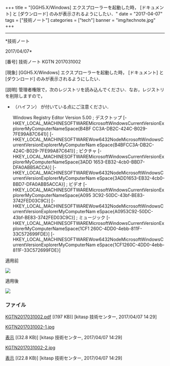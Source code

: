 ﻿+++
title = "[GGH5.X/Windows] エクスプローラーを起動した時， [ドキュメント] と [ダウンロード] のみが表示されるようにしたい．"
date = "2017-04-07"
tags = ["技術ノート"]
categories = ["tech"]
banner = "img/technote.jpg"
+++

-----------------------------------------------------------------------------------------------------------------------------

*技術ノート

2017/04/07*


[番号]
技術ノート KGTN 2017031002

[現象]
[GGH5.X/Windows] エクスプローラーを起動した時， [ドキュメント] と
[ダウンロード] のみが表示されるようにしたい．

[説明]
管理者権限で，次のレジストリを読み込んでください．なお，レジストリを削除しますので，
- （ハイフン） が付いている点にご注意ください．

    Windows Registry Editor Version 5.00
    ; デスクトップ
    [-
    HKEY_LOCAL_MACHINESOFTWAREMicrosoftWindowsCurrentVersionExplorerMyComputerNameSpace{B4BF
    CC3A-DB2C-424C-B029-7FE99A87C641}]
    [-
    HKEY_LOCAL_MACHINESOFTWAREWow6432NodeMicrosoftWindowsCurrentVersionExplorerMyComputerNam
    eSpace{B4BFCC3A-DB2C-424C-B029-7FE99A87C641}]
    ; ピクチャ
    [-
    HKEY_LOCAL_MACHINESOFTWAREMicrosoftWindowsCurrentVersionExplorerMyComputerNameSpace{3ADD
    1653-EB32-4cb0-BBD7-DFA0ABB5ACCA}]
    [-
    HKEY_LOCAL_MACHINESOFTWAREWow6432NodeMicrosoftWindowsCurrentVersionExplorerMyComputerNam
    eSpace{3ADD1653-EB32-4cb0-BBD7-DFA0ABB5ACCA}]
    ; ビデオ
    [-
    HKEY_LOCAL_MACHINESOFTWAREMicrosoftWindowsCurrentVersionExplorerMyComputerNameSpace{A095
    3C92-50DC-43bf-BE83-3742FED03C9C}]
    [-
    HKEY_LOCAL_MACHINESOFTWAREWow6432NodeMicrosoftWindowsCurrentVersionExplorerMyComputerNam
    eSpace{A0953C92-50DC-43bf-BE83-3742FED03C9C}]
    ; ミュージック
    [-
    HKEY_LOCAL_MACHINESOFTWAREMicrosoftWindowsCurrentVersionExplorerMyComputerNameSpace{1CF1
    260C-4DD0-4ebb-811F-33C572699FDE}]
    [-
    HKEY_LOCAL_MACHINESOFTWAREWow6432NodeMicrosoftWindowsCurrentVersionExplorerMyComputerNam
    eSpace{1CF1260C-4DD0-4ebb-811F-33C572699FDE}]

適用前

![](http://techreport.kitasp.net/attachments/download/3331/KGTN2017031002-1.jpg)

適用後

![](http://techreport.kitasp.net/attachments/download/3332/KGTN2017031002-2.jpg)


### ファイル

 
 


[KGTN2017031002.pdf](http://techreport.kitasp.net/attachments/download/3330/KGTN2017031002.pdf)
 [(197 KB)] [kitasp 技術センター, 2017/04/07
14:29]

[KGTN2017031002-1.jpg](http://techreport.kitasp.net/attachments/download/3331/KGTN2017031002-1.jpg)

[表示](http://techreport.kitasp.net/attachments/3331/KGTN2017031002-1.jpg "表示")
 [(32.8 KB)] [kitasp 技術センター, 2017/04/07
14:29]

[KGTN2017031002-2.jpg](http://techreport.kitasp.net/attachments/download/3332/KGTN2017031002-2.jpg)

[表示](http://techreport.kitasp.net/attachments/3332/KGTN2017031002-2.jpg "表示")
 [(22.8 KB)] [kitasp 技術センター, 2017/04/07
14:29]


 


 

